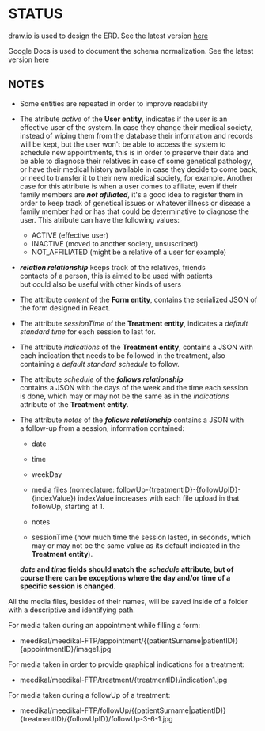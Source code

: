 # STATUS

draw.io is used to design the ERD. See the latest version [here](https://drive.google.com/file/d/1bopIUGfAsqU2xo5X76JYC_uhZU7w2w8w/view?usp=sharing)

Google Docs is used to document the schema normalization. See the latest version [here](https://docs.google.com/document/d/1mphLukyjfNaWsdtconM9ukx67Bl9pTX2kHrcGjMYA08/edit?usp=sharing)

## NOTES

- Some entities are repeated in order to improve readability
- The atribute _active_ of the **User entity**, indicates if the user is an effective user of the system. In case they change their medical society, instead of wiping them from the database their information and records will be kept, but the user won't be able to access the system to schedule new appointments, this is in order to preserve their data and be able to diagnose their relatives in case of some genetical pathology, or have their medical history available in case they decide to come back, or need to transfer it to their new medical society, for example. Another case for this attribute is when a user comes to afiliate, even if their family members are **_not afiliated_**, it's a good idea to register them in order to keep track of genetical issues or whatever illness or disease a family member had or has that could be determinative to diagnose the user.
  This atribute can have the following values:
  - ACTIVE (effective user)
  - INACTIVE (moved to another society, unsuscribed)
  - NOT_AFFILIATED (might be a relative of a user for example)
- **_relation relationship_** keeps track of the relatives, friends contacts of a person, this is aimed to be used with patients but could also be useful with other kinds of users

- The attribute *content* of the **Form entity**, contains the serialized JSON of the form designed in React.

- The attribute _sessionTime_ of the **Treatment entity**, indicates a _default standard time_ for each session to last for.

- The attribute _indications_ of the **Treatment entity**, contains a JSON with each indication that needs to be followed in the treatment, also containing a _default standard schedule_ to follow.

- The attribute *schedule* of the **_follows relationship_** contains a JSON with the days of the week and the time each session is done, which may or may not be the same as in the _indications_ attribute of the **Treatment entity**.

- The attribute *notes* of the **_follows relationship_** contains a JSON with a follow-up from a session, information contained:

  - date

  - time

  - weekDay

  - media files (nomeclature: followUp-{treatmentID}-{followUpID}-{indexValue}) indexValue increases with each file upload in that followUp, starting at 1.

  - notes

  - sessionTime (how much time the session lasted, in seconds, which may or may not be the same value as its default indicated in the **Treatment entity**).

  **_date_ and _time_ fields should match the _schedule_ attribute, but of course there can be exceptions where the day and/or time of a specific session is changed.**

All the media files, besides of their names, will be saved inside of a folder with a descriptive and identifying path.

For media taken during an appointment while filling a form:

- meedikal/meedikal-FTP/appointment/{(patientSurname|patientID)}{appointmentID}/image1.jpg

For media taken in order to provide graphical indications for a treatment:

- meedikal/meedikal-FTP/treatment/{treatmentID}/indication1.jpg

For media taken during a followUp of a treatment:

- meedikal/meedikal-FTP/followUp/{(patientSurname|patientID)}{treatmentID}/{followUpID}/followUp-3-6-1.jpg
